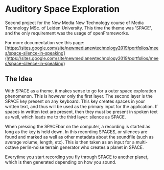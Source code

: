 # Auditory Space Exploration
Second project for the New Media New Technology course of Media Technology MSc. of Leiden University. This time the theme was 'SPACE', and the only requirement
was the usage of openFrameworks. 

For more documentation see this page: [https://sites.google.com/site/newmedianewtechnology2019/portfolios/mees/space-silence-in-speaking](https://sites.google.com/site/newmedianewtechnology2019/portfolios/mees/space-silence-in-speaking)

## The Idea
With SPACE as a theme, it makes sense to go for a outer space exploration phenomenon. This is however only the first layer. The second layer is the SPACE
key present on any keyboard. This key creates spaces in your written text, and thus will be used as the primary input for the application. If spaces in written
text are present, then they must be present in spoken text as well, which leads me to the third layer: silence as SPACE. 

When pressing the SPACEbar on the computer, a recording is started as long as the key is held down. In this recording SPACES, or silences are found
and marked as well as other metadata about the soundfile (such as average volume, length, etc). This is then taken as an input for
a multi-octave perlin-noise terrain generator who creates a planet in SPACE.

Everytime you start recording you fly through SPACE to another planet, which is then generated depending on how you sound.
